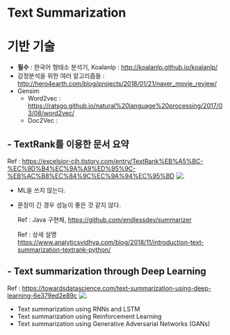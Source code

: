 # Text Summarization 

# 기반 기술
- <strong>필수</strong> : 한국어 형태소 분석기, Koalanlp : http://koalanlp.github.io/koalanlp/
- 감정분석을 위한 여러 알고리즘들 : http://hero4earth.com/blog/projects/2018/01/21/naver_movie_review/
- Gensim
  - Word2vec : https://ratsgo.github.io/natural%20language%20processing/2017/03/08/word2vec/
  - Doc2Vec : 

## - TextRank를 이용한 문서 요약
Ref : https://excelsior-cjh.tistory.com/entry/TextRank%EB%A5%BC-%EC%9D%B4%EC%9A%A9%ED%95%9C-%EB%AC%B8%EC%84%9C%EC%9A%94%EC%95%BD
![.](https://img1.daumcdn.net/thumb/R1280x0/?scode=mtistory2&fname=http%3A%2F%2Fcfile10.uf.tistory.com%2Fimage%2F24526C50593D75B30A550D)
- ML을 쓰지 않는다.
- 문장이 긴 경우 성능이 좋은 것 같지 않다.

  Ref : Java 구현체, https://github.com/endlessdev/summarizer

  Ref : 상세 설명 https://www.analyticsvidhya.com/blog/2018/11/introduction-text-summarization-textrank-python/


## - Text summarization through Deep Learning
Ref : https://towardsdatascience.com/text-summarization-using-deep-learning-6e379ed2e89c
![.](https://miro.medium.com/max/2116/1*w0Qb_5atARbmbEeyW4ok7A.png)

- Text summarization using RNNs and LSTM
- Text summarization using Reinforcement Learning
- Text summarization using Generative Adversarial Networks (GANs)
